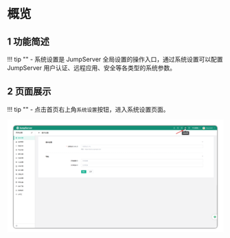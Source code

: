 # 概览

## 1 功能简述
!!! tip ""
    - 系统设置是 JumpServer 全局设置的操作入口，通过系统设置可以配置 JumpServer 用户认证、远程应用、安全等各类型的系统参数。

## 2 页面展示
!!! tip ""
    - 点击首页右上角`系统设置`按钮，进入系统设置页面。

![V4_systemsetting_overview](../../../img/V4_systemsetting_overview.png)